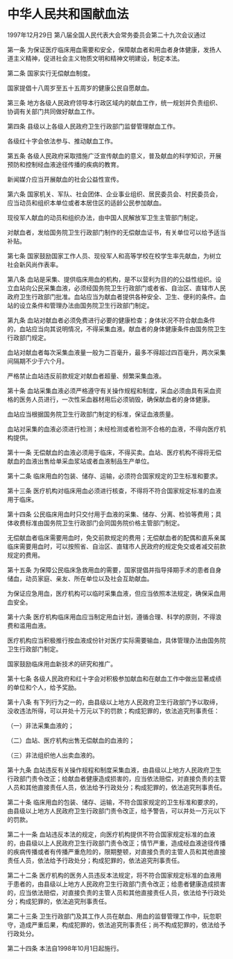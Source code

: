 # 中华人民共和国献血法

1997年12月29日 第八届全国人民代表大会常务委员会第二十九次会议通过

<!-- INFO END -->

第一条 为保证医疗临床用血需要和安全，保障献血者和用血者身体健康，发扬人道主义精神，促进社会主义物质文明和精神文明建设，制定本法。

第二条 国家实行无偿献血制度。

国家提倡十八周岁至五十五周岁的健康公民自愿献血。

第三条 地方各级人民政府领导本行政区域内的献血工作，统一规划并负责组织、协调有关部门共同做好献血工作。

第四条 县级以上各级人民政府卫生行政部门监督管理献血工作。

各级红十字会依法参与、推动献血工作。

第五条 各级人民政府采取措施广泛宣传献血的意义，普及献血的科学知识，开展预防和控制经血液途径传播的疾病的教育。

新闻媒介应当开展献血的社会公益性宣传。

第六条 国家机关、军队、社会团体、企业事业组织、居民委员会、村民委员会，应当动员和组织本单位或者本居住区的适龄公民参加献血。

现役军人献血的动员和组织办法，由中国人民解放军卫生主管部门制定。

对献血者，发给国务院卫生行政部门制作的无偿献血证书，有关单位可以给予适当补贴。

第七条 国家鼓励国家工作人员、现役军人和高等学校在校学生率先献血，为树立社会新风尚作表率。

第八条 血站是采集、提供临床用血的机构，是不以营利为目的的公益性组织。设立血站向公民采集血液，必须经国务院卫生行政部门或者省、自治区、直辖市人民政府卫生行政部门批准。血站应当为献血者提供各种安全、卫生、便利的条件。血站的设立条件和管理办法由国务院卫生行政部门制定。

第九条 血站对献血者必须免费进行必要的健康检查；身体状况不符合献血条件的，血站应当向其说明情况，不得采集血液。献血者的身体健康条件由国务院卫生行政部门规定。

血站对献血者每次采集血液量一般为二百毫升，最多不得超过四百毫升，两次采集间隔期不少于六个月。

严格禁止血站违反前款规定对献血者超量、频繁采集血液。

第十条 血站采集血液必须严格遵守有关操作规程和制度，采血必须由具有采血资格的医务人员进行，一次性采血器材用后必须销毁，确保献血者的身体健康。

血站应当根据国务院卫生行政部门制定的标准，保证血液质量。

血站对采集的血液必须进行检测；未经检测或者检测不合格的血液，不得向医疗机构提供。

第十一条 无偿献血的血液必须用于临床，不得买卖。血站、医疗机构不得将无偿献血的血液出售给单采血浆站或者血液制品生产单位。

第十二条 临床用血的包装、储存、运输，必须符合国家规定的卫生标准和要求。

第十三条 医疗机构对临床用血必须进行核查，不得将不符合国家规定标准的血液用于临床。

第十四条 公民临床用血时只交付用于血液的采集、储存、分离、检验等费用；具体收费标准由国务院卫生行政部门会同国务院价格主管部门制定。

无偿献血者临床需要用血时，免交前款规定的费用；无偿献血者的配偶和直系亲属临床需要用血时，可以按照省、自治区、直辖市人民政府的规定免交或者减交前款规定的费用。

第十五条 为保障公民临床急救用血的需要，国家提倡并指导择期手术的患者自身储血，动员家庭、亲友、所在单位以及社会互助献血。

为保证应急用血，医疗机构可以临时采集血液，但应当依照本法规定，确保采血用血安全。

第十六条 医疗机构临床用血应当制定用血计划，遵循合理、科学的原则，不得浪费和滥用血液。

医疗机构应当积极推行按血液成份针对医疗实际需要输血，具体管理办法由国务院卫生行政部门制定。

国家鼓励临床用血新技术的研究和推广。

第十七条 各级人民政府和红十字会对积极参加献血和在献血工作中做出显著成绩的单位和个人，给予奖励。

第十八条 有下列行为之一的，由县级以上地方人民政府卫生行政部门予以取缔，没收违法所得，可以并处十万元以下的罚款；构成犯罪的，依法追究刑事责任：

（一）非法采集血液的；

（二）血站、医疗机构出售无偿献血的血液的；

（三）非法组织他人出卖血液的。

第十九条 血站违反有关操作规程和制度采集血液，由县级以上地方人民政府卫生行政部门责令改正；给献血者健康造成损害的，应当依法赔偿，对直接负责的主管人员和其他直接责任人员，依法给予行政处分；构成犯罪的，依法追究刑事责任。

第二十条 临床用血的包装、储存、运输，不符合国家规定的卫生标准和要求的，由县级以上地方人民政府卫生行政部门责令改正，给予警告，可以并处一万元以下的罚款。

第二十一条 血站违反本法的规定，向医疗机构提供不符合国家规定标准的血液的，由县级以上人民政府卫生行政部门责令改正；情节严重，造成经血液途径传播的疾病传播或者有传播严重危险的，限期整顿，对直接负责的主管人员和其他直接责任人员，依法给予行政处分；构成犯罪的，依法追究刑事责任。

第二十二条 医疗机构的医务人员违反本法规定，将不符合国家规定标准的血液用于患者的，由县级以上地方人民政府卫生行政部门责令改正；给患者健康造成损害的，应当依法赔偿，对直接负责的主管人员和其他直接责任人员，依法给予行政处分；构成犯罪的，依法追究刑事责任。

第二十三条 卫生行政部门及其工作人员在献血、用血的监督管理工作中，玩忽职守，造成严重后果，构成犯罪的，依法追究刑事责任；尚不构成犯罪的，依法给予行政处分。

第二十四条 本法自1998年10月1日起施行。


